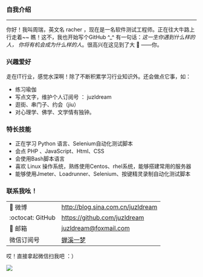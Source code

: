 ### 自我介绍
---
你好！我叫周瑞，英文名 racher ，现在是一名软件测试工程师。正在往大牛路上行走着~~ 瞧！这不，我也开始写个GitHub ^_^ 有一句话：*这一生你遇到什么样的人，
你将有机会成为什么样的人*。很高兴在这见到了大 :ox: ——你。

### 兴趣爱好
走在IT行业，感觉水深啊！除了不断积累学习行业知识外。还会做点它事，如：
- 练习瑜伽
- 写点文字，维护个人订阅号 ： juzldream
- 逛街、串门子、约会（jiu）
- 对心理学、佛学、文学情有独钟。



### 特长技能
- 正在学习 Python 语言、Selenium自动化测试脚本
- 会点 PHP 、JavaScript、Html、CSS
- 会使用Bash脚本语言
- 喜欢 Linux 操作系统，熟练使用Centos、rhel系统，能够搭建常用的服务器
- 能够使用Jmeter、Loadrunner、Selenium、按键精灵录制自动化测试脚本



### 联系我吆！

|                |                                       |
|----------------|--------------------------------        |
|:mushroom: 微博       |http://blog.sina.com.cn/juzldream  |
|:octocat: GitHub    |https://github.com/juzldream         |
|:love_letter: 邮箱       |juzldream@foxmail.com            |
|微信订阅号        | [蝉溪一梦](https://mmbiz.qlogo.cn/mmbiz_png/4iaE7bB4HCjfn8ia42fUxhYPRdKm3qhkI0DazY7MDcBCIDib2oX6ZwZN0IffoTrCVTaumKNAnB2ucpBfmMsFO32cw/0?wx_fmt=png)                               |

哎！直接拿起微信扫我吧 ：） 

![][juzldream]


[GitHub]:https://github.com/juzldream
[juzldream]:https://mmbiz.qlogo.cn/mmbiz_png/4iaE7bB4HCjfn8ia42fUxhYPRdKm3qhkI0DazY7MDcBCIDib2oX6ZwZN0IffoTrCVTaumKNAnB2ucpBfmMsFO32cw/0?wx_fmt=png
